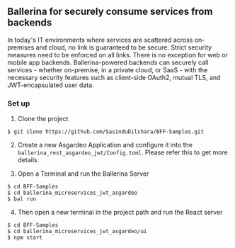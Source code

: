 ## Ballerina for securely consume services from backends

In today's IT environments where services are scattered across on-premises and cloud, no link is guaranteed to be secure. Strict security measures need to be enforced on all links. There is no exception for web or mobile app backends. Ballerina-powered backends can securely call services - whether on-premise, in a private cloud, or SaaS - with the necessary security features such as client-side OAuth2, mutual TLS, and JWT-encapsulated user data.

### Set up

1. Clone the project 

```
$ git clone https://github.com/SasinduDilshara/BFF-Samples.git
```

2. Create a new Asgardeo Application and configure it into the `ballerina_rest_asgardeo_jwt/Config.toml`. Please refer this to get more details.

3. Open a Terminal and run the Ballerina Server

```
$ cd BFF-Samples
$ cd ballerina_microservices_jwt_asgardeo
$ bal run
```

4. Then open a new terminal in the project path and run the React server

```
$ cd BFF-Samples
$ cd ballerina_microservices_jwt_asgardeo/ui
$ npm start
```
